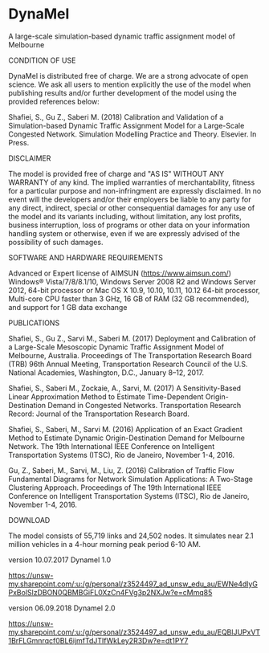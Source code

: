 # DynaMel
A large-scale simulation-based dynamic traffic assignment model of Melbourne

CONDITION OF USE

DynaMel is distributed free of charge. We are a strong advocate of open science. We ask all users to mention explicitly the use of the model when publishing results and/or further development of the model using the provided references below:

Shafiei, S., Gu Z., Saberi M. (2018) Calibration and Validation of a Simulation-based Dynamic Traffic Assignment Model for a Large-Scale Congested Network. Simulation Modelling Practice and Theory. Elsevier. In Press.

DISCLAIMER 

The model is provided free of charge and "AS IS" WITHOUT ANY WARRANTY of any kind. The implied warranties of merchantability, fitness for a particular purpose and non-infringment are expressly disclaimed. In no event will the developers and/or their employers be liable to any party for any direct, indirect, special or other consequential damages for any use of the model and its variants including, without limitation, any lost profits, business interruption, loss of programs or other data on your information handling system or otherwise, even if we are expressly advised of the possibility of such damages.

SOFTWARE AND HARDWARE REQUIREMENTS

Advanced or Expert license of AIMSUN (https://www.aimsun.com/)
Windows® Vista/7/8/8.1/10, Windows Server 2008 R2 and Windows Server 2012, 64-bit processor or Mac OS X 10.9, 10.10, 10.11, 10.12 64-bit processor, Multi-core CPU faster than 3 GHz, 16 GB of RAM (32 GB recommended), and support for 1 GB data exchange

PUBLICATIONS

Shafiei, S., Gu Z., Sarvi M., Saberi M. (2017) Deployment and Calibration of a Large-Scale Mesoscopic Dynamic Traffic Assignment Model of Melbourne, Australia. Proceedings of The Transportation Research Board (TRB) 96th Annual Meeting, Transportation Research Council of the U.S. National Academies, Washington, D.C., January 8–12, 2017.

Shafiei, S., Saberi M., Zockaie, A., Sarvi, M. (2017) A Sensitivity-Based Linear Approximation Method to Estimate Time-Dependent Origin-Destination Demand in Congested Networks. Transportation Research Record: Journal of the Transportation Research Board.

Shafiei, S., Saberi, M., Sarvi M. (2016) Application of an Exact Gradient Method to Estimate Dynamic Origin-Destination Demand for Melbourne Network. The 19th International IEEE Conference on Intelligent Transportation Systems (ITSC), Rio de Janeiro, November 1-4, 2016.

Gu, Z., Saberi, M., Sarvi, M., Liu, Z. (2016) Calibration of Traffic Flow Fundamental Diagrams for Network Simulation Applications: A Two-Stage Clustering Approach. Proceedings of The 19th International IEEE Conference on Intelligent Transportation Systems (ITSC), Rio de Janeiro, November 1-4, 2016.

DOWNLOAD

The model consists of 55,719 links and 24,502 nodes. It simulates near 2.1 million vehicles in a 4-hour morning peak period 6-10 AM.

version 10.07.2017
Dynamel 1.0

https://unsw-my.sharepoint.com/:u:/g/personal/z3524497_ad_unsw_edu_au/EWNe4dlyGPxBolSlzDBON0QBMBGiFL0XzCn4FVg3p2NXJw?e=cMmq85

version 06.09.2018
Dynamel 2.0

https://unsw-my.sharepoint.com/:u:/g/personal/z3524497_ad_unsw_edu_au/EQBlJUPxVT1BrFLGmnrqcf0BL6ijmfTdJTIfWkLey2R3Dw?e=dt1PY7
